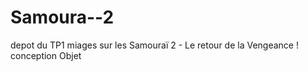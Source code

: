 # Samoura--2
depot du TP1 miages sur les Samouraï 2 - Le retour de la Vengeance ! conception Objet 
